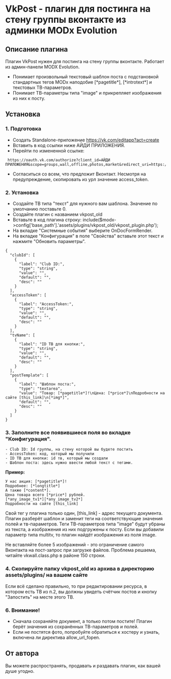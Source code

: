 # VkPost - плагин для постинга на стену группы вконтакте из админки MODx Evolution

## Описание плагина
Плагин VkPost нужен для постинга на стену группы вконтакте. Работает из админ-панели MODX Evolution.

- Понимает произвольный текстовый шаблон поста с подстановкой стандартных тегов MODx наподобие [\*pagetitle\*], [\*introtext\*] и текстовых ТВ-параметров.
- Понимает ТВ-параметры типа "image" и прикрепляет изображения из них к посту.

## Установка

### 1. Подготовка

- Создать Standalone-приложение https://vk.com/editapp?act=create
- Вставить в код ссылки ниже АЙДИ ПРИЛОЖЕНИЯ.
- Перейти по измененной ссылке:
```
 https://oauth.vk.com/authorize?client_id=АЙДИ ПРИЛОЖЕНИЯ&scope=groups,wall,offline,photos,market&redirect_uri=https://oauth.vk.com/blank.html&display=page&v=5.44&response_type=token
```
- Согласиться со всем, что предложит Вконтакт. Несмотря на предупреждение, скопировать из урл значение access_token.

### 2. Установка

- Создайте ТВ типа "текст" для нужного вам шаблона. Значение по умолчанию поставьте 0.
- Создайте плагин с названием vkpost_old
- Вставьте в код плагина строку: include($modx->config['base_path'].'assets/plugins/vkpost_old/vkpost_plugin.php');
- На вкладке "Системные события" выберите OnDocFormRender.
- На вкладке "Конфигурация" в поле "Свойства" вставьте этот текст и нажмите "Обновить параметры".

```
{
  "clubId": [
    {
      "label": "Club ID:",
      "type": "string",
      "value": "",
      "default": "",
      "desc": ""
    }
  ],
  "accessToken": [
    {
      "label": "AccessToken:",
      "type": "string",
      "value": "",
      "default": "",
      "desc": ""
    }
  ],
  "tvName": [
    {
      "label": "ID ТВ для кнопки:",
      "type": "string",
      "value": "",
      "default": "",
      "desc": ""
    }
  ],
  "postTemplate": [
    {
      "label": "Шаблон поста:",
      "type": "textarea",
      "value": "Товар: [*pagetitle*]!\nЦена: [*price*]\nПодробности на сайте [this_link]\n[*img*]",
      "default": "",
      "desc": ""
    }
  ]
}
```
### 3. Заполните все появившиеся поля во вкладке "Конфигурация".
```
- Club ID: Id группы, на стену которой вы будете постить
- AccessToken: код, который мы получили
- ID ТВ для кнопки: id тв, который мы создали
- Шаблон поста: здесь нужно ввести любой текст с тегами.
```

**Пример:**
```
У нас акция: [*pagetitle*]!
Подробнее: [*longtitle*]
А также [*content*].
Цена товара всего [*price*] рублей.
[*any_image_tv1*][*any_image_tv2*]
Подробности на сайте [this_link]
```
Свой тег у плагина только один, [this_link] - адрес текущего документа.
Плагин разберёт шаблон и заменит теги на соответствующие значения полей и тв-параметров. Теги ТВ-параметров типа "image" будут убраны из текста, а изображения из них подгружены к посту. Если вы добавили параметр типа multitv, то плагин найдёт изображения из поля image.

Не вставляйте более 5 изображений - это ограничение самого Вконтакта на пост-запрос при загрузке файлов. Проблема решаема, читайте vkwall.class.php в районе 150 строки.

### 4. Cкопируйте папку vkpost_old из архива в директорию assets/plugins/ на вашем сайте

Если всё сделано правильно, то при редактировании ресурса, в котором есть ТВ из п.2, вы должны увидеть счётчик постов и кнопку "Запостить" на месте этого ТВ.

### 6. Внимание!
- Сначала сохраняйте документ, а только потом постите! Плагин берёт значения из сохранённых ТВ-параметров и полей.
- Если не постятся фото, попробуйте обратиться к хостеру и узнать, включена ли директива allow_url_fopen.

## От автора

Вы можете распространять, продавать и раздавать плагин, как вашей душе угодно.
